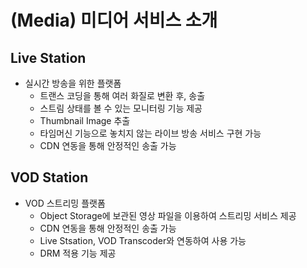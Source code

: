 # (Media) 미디어 서비스 소개
## Live Station
- 실시간 방송을 위한 플랫폼
    - 트랜스 코딩을 통해 여러 화질로 변환 후, 송출
    - 스트림 상태를 볼 수 있는 모니터링 기능 제공
    - Thumbnail Image 추출
    - 타임머신 기능으로 놓치지 않는 라이브 방송 서비스 구현 가능
    - CDN 연동을 통해 안정적인 송출 가능

## VOD Station
- VOD 스트리밍 플랫폼
    - Object Storage에 보관된 영상 파일을 이용하여 스트리밍 서비스 제공
    - CDN 연동을 통해 안정적인 송출 가능
    - Live Stsation, VOD Transcoder와 연동하여 사용 가능
    - DRM 적용 기능 제공